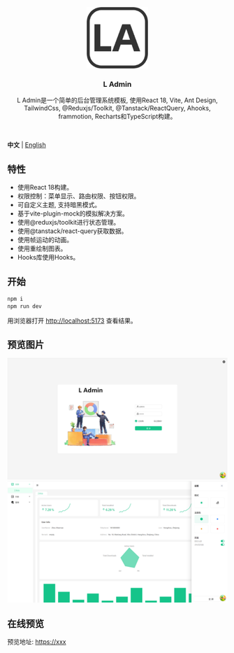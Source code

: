 <div align="center"> 
  <img src="./src/assets/images/logo.png" height="140" />
  <h3>L Admin</h3>
    <p style="font-size: 14px">
      L Admin是一个简单的后台管理系统模板, 使用React 18, Vite, Ant Design, TailwindCss, @Reduxjs/Toolkit, @Tanstack/ReactQuery, Ahooks, frammotion, Recharts和TypeScript构建。
    </p>
  <br />
</div>

**中文** | [English](./README.md)

## 特性

- 使用React 18构建。
- 权限控制：菜单显示、路由权限、按钮权限。
- 可自定义主题, 支持暗黑模式。
- 基于vite-plugin-mock的模拟解决方案。
- 使用@reduxjs/toolkit进行状态管理。  
- 使用@tanstack/react-query获取数据。
- 使用帧运动的动画。
- 使用重绘制图表。
- Hooks库使用Hooks。

## 开始

```bash
npm i
npm run dev
```

用浏览器打开 [http://localhost:5173](http://localhost:5173) 查看结果。

## 预览图片

![1](./public/1.png)
![2](./public/2.png)

## 在线预览

预览地址: [https://xxx](https://xxx)
